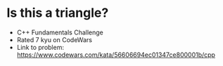 # Is this a triangle?

* C++ Fundamentals Challenge
* Rated 7 kyu on CodeWars
* Link to problem: https://www.codewars.com/kata/56606694ec01347ce800001b/cpp
